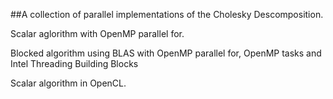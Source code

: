 ##A collection of parallel implementations of the Cholesky Descomposition.

Scalar aglorithm with OpenMP parallel for.

Blocked algorithm using BLAS with OpenMP parallel for, OpenMP tasks and Intel Threading Building Blocks

Scalar algorithm in OpenCL.
